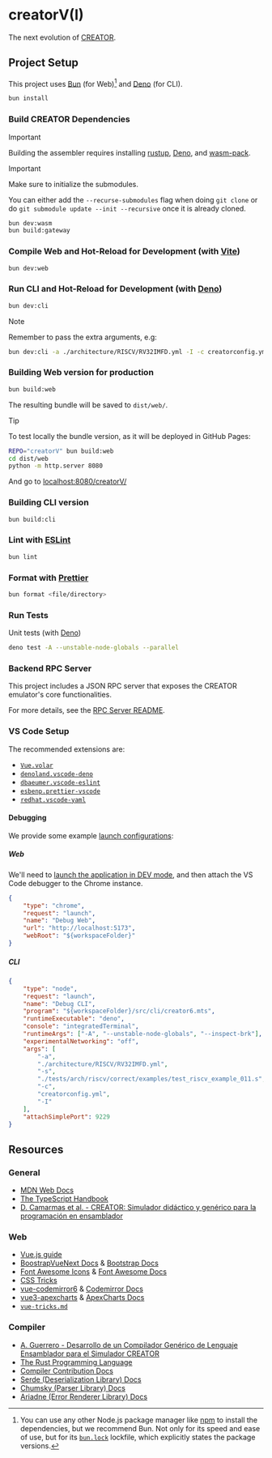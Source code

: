 # creatorV(I)

The next evolution of [CREATOR](https://github.com/creatorsim/creator/).


## Project Setup

This project uses [Bun](https://bun.sh) (for Web)[^1] and
[Deno](https://deno.com/) (for CLI).

[^1]: You can use any other Node.js package manager like
[npm](https://www.npmjs.com/) to install the dependencies, but we recommend Bun.
Not only for its speed and ease of use, but for its [`bun.lock`](bun.lock)
lockfile, which explicitly states the package versions.

```sh
bun install
```

### Build CREATOR Dependencies

> [!IMPORTANT]
> Building the assembler requires installing [rustup](https://rustup.rs/),
> [Deno](https://deno.com/), and [wasm-pack](https://drager.github.io/wasm-pack/).

> [!IMPORTANT]
> Make sure to initialize the submodules.
> 
> You can either add the `--recurse-submodules` flag when doing `git clone` or
> do `git submodule update --init --recursive` once it is already cloned.

```sh
bun dev:wasm
bun build:gateway
```

### Compile Web and Hot-Reload for Development (with [Vite](https://vite.dev/))
```sh
bun dev:web
```

### Run CLI and Hot-Reload for Development (with [Deno](https://deno.com/))
```sh
bun dev:cli
```

> [!NOTE]
> Remember to pass the extra arguments, e.g:
> ```sh
> bun dev:cli -a ./architecture/RISCV/RV32IMFD.yml -I -c creatorconfig.yml
> ```

### Building Web version for production
```sh
bun build:web
```

The resulting bundle will be saved to `dist/web/`.

> [!TIP]
> To test locally the bundle version, as it will be deployed in GitHub Pages:
> ```bash
> REPO="creatorV" bun build:web
> cd dist/web
> python -m http.server 8080
> ```
> And go to [localhost:8080/creatorV/](https://localhost:8080/creatorV/)

<!--
TODO: when the code is type-safe, replace build:web to:
```
"build:web": "run-p type-check \"build-only {@}\" --",
"build-only": "vite build",
```
-->

### Building CLI version
```sh
bun build:cli
```

### Lint with [ESLint](https://eslint.org/)

```sh
bun lint
```

### Format with [Prettier](https://prettier.io/)

```sh
bun format <file/directory>
```

### Run Tests
Unit tests (with [Deno](https://deno.com/))
```sh
deno test -A --unstable-node-globals --parallel
```


### Backend RPC Server

This project includes a JSON RPC server that exposes the CREATOR emulator's core functionalities.

For more details, see the [RPC Server README](src/rpc/README.md).


### VS Code Setup
The recommended extensions are:
- [`Vue.volar`](https://marketplace.visualstudio.com/items?itemName=Vue.volar)
- [`denoland.vscode-deno`](https://marketplace.visualstudio.com/items?itemName=denoland.vscode-deno)
- [`dbaeumer.vscode-eslint`](https://marketplace.visualstudio.com/items?itemName=dbaeumer.vscode-eslint)
- [`esbenp.prettier-vscode`](https://marketplace.visualstudio.com/items?itemName=esbenp.prettier-vscode)
- [`redhat.vscode-yaml`](https://marketplace.visualstudio.com/items?itemName=redhat.vscode-yaml)

#### Debugging
We provide some example [launch configurations](https://code.visualstudio.com/docs/debugtest/debugging-configuration#_launch-configurations):

##### Web
We'll need to [launch the application in DEV mode](#compile-and-hot-reload-for-development), and then attach the VS Code debugger to the Chrome instance.
```json
{
    "type": "chrome",
    "request": "launch",
    "name": "Debug Web",
    "url": "http://localhost:5173",
    "webRoot": "${workspaceFolder}"
}
```

##### CLI
```json
{
    "type": "node",
    "request": "launch",
    "name": "Debug CLI",
    "program": "${workspaceFolder}/src/cli/creator6.mts",
    "runtimeExecutable": "deno",
    "console": "integratedTerminal",
    "runtimeArgs": ["-A", "--unstable-node-globals", "--inspect-brk"],
    "experimentalNetworking": "off",
    "args": [
        "-a",
        "./architecture/RISCV/RV32IMFD.yml",
        "-s",
        "./tests/arch/riscv/correct/examples/test_riscv_example_011.s",
        "-c",
        "creatorconfig.yml",
        "-I"
    ],
    "attachSimplePort": 9229
}
```


## Resources

### General
- [MDN Web Docs](https://developer.mozilla.org/)
- [The TypeScript Handbook](https://www.typescriptlang.org/docs/handbook/intro.html)
- [D. Camarmas et al. - CREATOR: Simulador didáctico y genérico para la programación en ensamblador](https://zenodo.org/records/5130302)


### Web
- [Vue.js guide](https://vuejs.org/guide/)
- [BoostrapVueNext Docs](https://bootstrap-vue-next.github.io/bootstrap-vue-next/) & [Bootstrap Docs](https://getbootstrap.com/docs/)
- [Font Awesome Icons](https://fontawesome.com/search?ic=free) & [Font Awesome Docs](https://docs.fontawesome.com/)
- [CSS Tricks](https://css-tricks.com/)
- [vue-codemirror6](https://github.com/logue/vue-codemirror6) & [Codemirror Docs](https://codemirror.net/docs/)
- [vue3-apexcharts](https://github.com/apexcharts/vue3-apexcharts) & [ApexCharts Docs](https://apexcharts.com/docs)
- [`vue-tricks.md`](docs/vue-tricks.md)


### Compiler
- [A. Guerrero - Desarrollo de un Compilador Genérico de Lenguaje Ensamblador para el Simulador CREATOR](https://github.com/ALVAROPING1/TFG)
- [The Rust Programming Language](https://doc.rust-lang.org/book/title-page.html)
- [Compiler Contribution Docs](https://github.com/ALVAROPING1/CreatorCompiler/blob/master/CONTRIBUTING.md)
- [Serde (Deserialization Library) Docs](https://docs.rs/serde/)
- [Chumsky (Parser Library) Docs](https://docs.rs/chumsky)
- [Ariadne (Error Renderer Library) Docs](https://docs.rs/ariadne)
